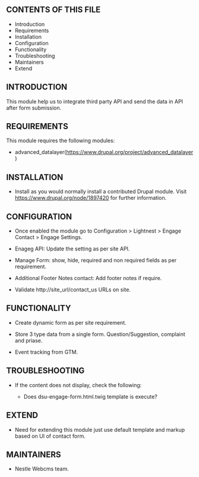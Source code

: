 CONTENTS OF THIS FILE
---------------------

 * Introduction
 * Requirements
 * Installation
 * Configuration
 * Functionality
 * Troubleshooting
 * Maintainers
 * Extend

INTRODUCTION
------------

This module help us to integrate third party API and send the data in API after form submission.


REQUIREMENTS
------------

This module requires the following modules:

* advanced_datalayer(https://www.drupal.org/project/advanced_datalayer)

INSTALLATION
------------

* Install as you would normally install a contributed Drupal module. Visit
   https://www.drupal.org/node/1897420 for further information.

CONFIGURATION
-------------

* Once enabled the module go to Configuration > Lightnest > Engage Contact > Engage Settings.

* Enageg API: Update the setting as per site API.

* Manage Form: show, hide, required and non required fields as per requirement.

* Additional Footer Notes contact: Add footer notes if require.

* Validate http://site_url/contact_us URLs on site.


FUNCTIONALITY
-------------

* Create dynamic form as per site requirement.

* Store 3 type data from a single form. Question/Suggestion, complaint and priase.

* Event tracking from GTM.

TROUBLESHOOTING
---------------

 * If the content does not display, check the following:

   - Does dsu-engage-form.html.twig template is execute?

EXTEND
------

 * Need for extending this module just use default template and markup based on UI of contact form.

MAINTAINERS
-----------

* Nestle Webcms team.